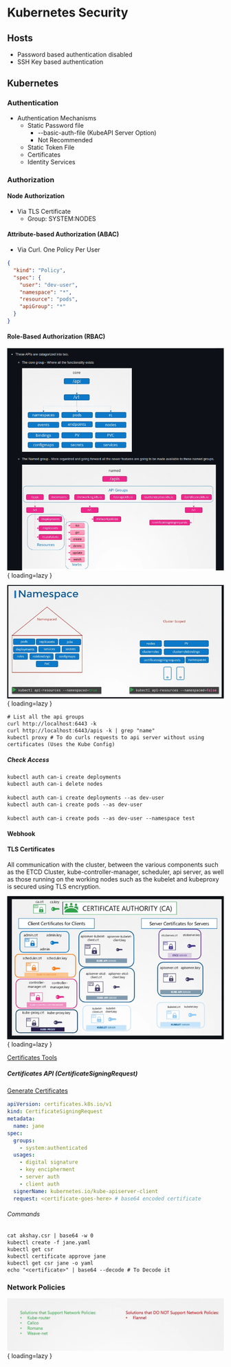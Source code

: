 # Kubernetes Security

## Hosts

* Password based authentication disabled
* SSH Key based authentication

## Kubernetes

### Authentication

* Authentication Mechanisms
    * Static Password file
        * --basic-auth-file (KubeAPI Server Option)
        * Not Recommended
    * Static Token File
    * Certificates
    * Identity Services

### Authorization

#### Node Authorization

* Via TLS Certificate
    * Group: SYSTEM:NODES

#### Attribute-based Authorization (ABAC)

* Via Curl. One Policy Per User

```json
{
  "kind": "Policy",
  "spec": {
    "user": "dev-user",
    "namespace": "*",
    "resource": "pods",
    "apiGroup": "*"
  }
}
```

#### Role-Based Authorization (RBAC)

![Api Groups](images/api-groups.png){ loading=lazy }

![Api Resources Scoped](images/cluster-role-scopes.png){ loading=lazy }

```shell
# List all the api groups
curl http://localhost:6443 -k
curl http://localhost:6443/apis -k | grep "name"
kubectl proxy # To do curls requests to api server without using certificates (Uses the Kube Config)
```

##### Check Access

```shell
kubectl auth can-i create deployments
kubectl auth can-i delete nodes

kubectl auth can-i create deployments --as dev-user
kubectl auth can-i create pods --as dev-user

kubectl auth can-i create pods --as dev-user --namespace test
```

#### Webhook

#### TLS Certificates

All communication with the cluster, between the various components such as the ETCD Cluster, kube-controller-manager, scheduler, api server, as well as those running on the working nodes such as the kubelet and kubeproxy is secured using TLS encryption.

![Certificates](images/kubernetes-certificates.png){ loading=lazy }

[Certificates Tools](https://github.com/mmumshad/kubernetes-the-hard-way/tree/master/tools)

##### Certificates API (CertificateSigningRequest)

[Generate Certificates](https://github.com/kodekloudhub/certified-kubernetes-administrator-course/blob/master/docs/07-Security/07-TLS-in-Kubernetes-Certificate-Creation.md)

```yaml
apiVersion: certificates.k8s.io/v1
kind: CertificateSigningRequest
metadata:
  name: jane
spec:
  groups:
    - system:authenticated
  usages:
    - digital signature
    - key encipherment
    - server auth
    - client auth
  signerName: kubernetes.io/kube-apiserver-client
  request: <certificate-goes-here> # base64 encoded certificate
```

###### Commands

```shell
cat akshay.csr | base64 -w 0
kubectl create -f jane.yaml
kubectl get csr
kubectl certificate approve jane
kubectl get csr jane -o yaml
echo "<certificate>" | base64 --decode # To Decode it
```



### Network Policies

![CNI Network Policies Supported](images/cni-network-policies-supported.png){ loading=lazy }